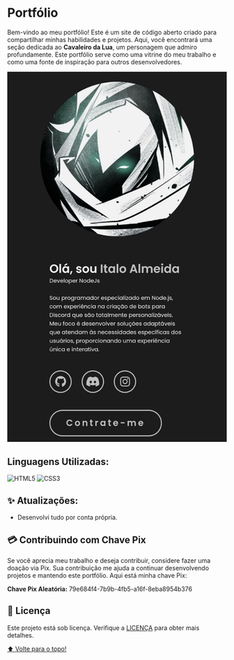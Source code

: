 # Portfólio

Bem-vindo ao meu portfólio! Este é um site de código aberto criado para compartilhar minhas habilidades e projetos. Aqui, você encontrará uma seção dedicada ao **Cavaleiro da Lua**, um personagem que admiro profundamente. Este portfólio serve como uma vitrine do meu trabalho e como uma fonte de inspiração para outros desenvolvedores.

![Portfólio em Ação](imagens/preview.jpg)

## Linguagens Utilizadas:
![HTML5](https://img.shields.io/badge/HTML5-E34F26?style=for-the-badge&logo=html5&logoColor=white)
![CSS3](https://img.shields.io/badge/CSS3-1572B6?style=for-the-badge&logo=css3&logoColor=white)

## ✨ Atualizações:

- Desenvolvi tudo por conta própria.

## 💳 Contribuindo com Chave Pix

Se você aprecia meu trabalho e deseja contribuir, considere fazer uma doação via Pix. Sua contribuição me ajuda a continuar desenvolvendo projetos e mantendo este portfólio. Aqui está minha chave Pix:

**Chave Pix Aleatória:** 79e684f4-7b9b-4fb5-a16f-8eba8954b376

## 📝 Licença

Este projeto está sob licença. Verifique a [LICENÇA](LICENSE) para obter mais detalhes.

[⬆️ Volte para o topo!](https://github.com/DentinhoJs/meu-portifolio)
